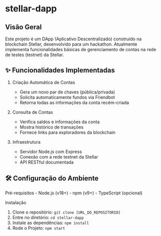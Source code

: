 # stellar-dapp

## Visão Geral
Este projeto é um DApp (Aplicativo Descentralizado) construído na blockchain Stellar, desenvolvido para um hackathon. Atualmente implementa funcionalidades básicas de gerenciamento de contas na rede de testes (testnet) da Stellar.

## ✨ Funcionalidades Implementadas
1. Criação Automática de Contas
    - Gera um novo par de chaves (pública/privada)
    - Solicita automaticamente fundos via Friendbot
    - Retorna todas as informações da conta recém-criada

2. Consulta de Contas
    - Verifica saldos e informações da conta
    - Mostra histórico de transações
    - Fornece links para exploradores da blockchain

3. Infraestrutura
    - Servidor Node.js com Express
    - Conexão com a rede testnet da Stellar
    - API RESTful documentada
  
## 🛠️ Configuração do Ambiente

Pré-requisitos
    - Node.js (v18+)
    - npm (v9+)
    - TypeScript (opcional)

Instalação
1. Clone o repositório: `git clone [URL_DO_REPOSITORIO]`
2. Entre no diretório: `cd stellar-dapp`
3. Instale as dependências: `npm install`
4. Rode o Projeto: `npm start`
